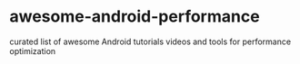 # awesome-android-performance
 curated list of awesome Android tutorials videos and tools for performance optimization
